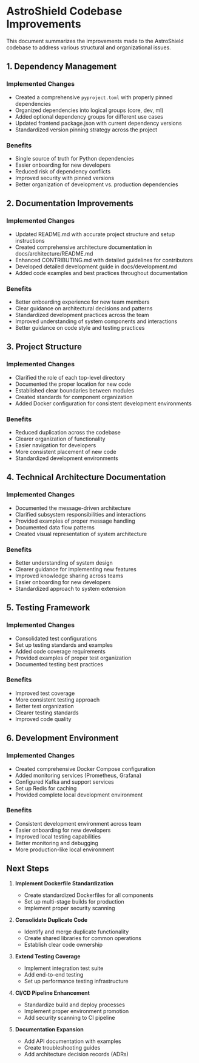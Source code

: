 # AstroShield Codebase Improvements

This document summarizes the improvements made to the AstroShield codebase to address various structural and organizational issues.

## 1. Dependency Management

### Implemented Changes
- Created a comprehensive `pyproject.toml` with properly pinned dependencies
- Organized dependencies into logical groups (core, dev, ml)
- Added optional dependency groups for different use cases
- Updated frontend package.json with current dependency versions
- Standardized version pinning strategy across the project

### Benefits
- Single source of truth for Python dependencies
- Easier onboarding for new developers
- Reduced risk of dependency conflicts
- Improved security with pinned versions
- Better organization of development vs. production dependencies

## 2. Documentation Improvements

### Implemented Changes
- Updated README.md with accurate project structure and setup instructions
- Created comprehensive architecture documentation in docs/architecture/README.md
- Enhanced CONTRIBUTING.md with detailed guidelines for contributors
- Developed detailed development guide in docs/development.md
- Added code examples and best practices throughout documentation

### Benefits
- Better onboarding experience for new team members
- Clear guidance on architectural decisions and patterns
- Standardized development practices across the team
- Improved understanding of system components and interactions
- Better guidance on code style and testing practices

## 3. Project Structure

### Implemented Changes
- Clarified the role of each top-level directory
- Documented the proper location for new code
- Established clear boundaries between modules
- Created standards for component organization
- Added Docker configuration for consistent development environments

### Benefits
- Reduced duplication across the codebase
- Clearer organization of functionality
- Easier navigation for developers
- More consistent placement of new code
- Standardized development environments

## 4. Technical Architecture Documentation

### Implemented Changes
- Documented the message-driven architecture
- Clarified subsystem responsibilities and interactions
- Provided examples of proper message handling
- Documented data flow patterns
- Created visual representation of system architecture

### Benefits
- Better understanding of system design
- Clearer guidance for implementing new features
- Improved knowledge sharing across teams
- Easier onboarding for new developers
- Standardized approach to system extension

## 5. Testing Framework

### Implemented Changes
- Consolidated test configurations
- Set up testing standards and examples
- Added code coverage requirements
- Provided examples of proper test organization
- Documented testing best practices

### Benefits
- Improved test coverage
- More consistent testing approach
- Better test organization
- Clearer testing standards
- Improved code quality

## 6. Development Environment

### Implemented Changes
- Created comprehensive Docker Compose configuration
- Added monitoring services (Prometheus, Grafana)
- Configured Kafka and support services
- Set up Redis for caching
- Provided complete local development environment

### Benefits
- Consistent development environment across team
- Easier onboarding for new developers
- Improved local testing capabilities
- Better monitoring and debugging
- More production-like local environment

## Next Steps

1. **Implement Dockerfile Standardization**
   - Create standardized Dockerfiles for all components
   - Set up multi-stage builds for production
   - Implement proper security scanning

2. **Consolidate Duplicate Code**
   - Identify and merge duplicate functionality
   - Create shared libraries for common operations
   - Establish clear code ownership

3. **Extend Testing Coverage**
   - Implement integration test suite
   - Add end-to-end testing
   - Set up performance testing infrastructure

4. **CI/CD Pipeline Enhancement**
   - Standardize build and deploy processes
   - Implement proper environment promotion
   - Add security scanning to CI pipeline

5. **Documentation Expansion**
   - Add API documentation with examples
   - Create troubleshooting guides
   - Add architecture decision records (ADRs)